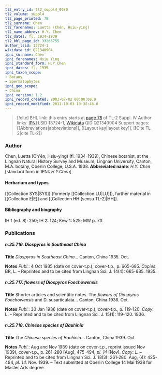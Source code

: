 ```yaml
---
tl2_entry_id: tl2_suppl4_0070
tl2_volume: suppl4
tl2_page_printed: 78
tl2_surname: Chen
tl2_forenames: Luetta (Chên, Hsiu-ying)
tl2_name_abbrev: H.Y. Chen
tl2_dates: fl. 1934-1939
tl2_bhl_page_id: 33265755
author_lsid: 13724-1
wikidata_id: Q21340904
ipni_surname: Chen
ipni_forenames: Hsiu Ying
ipni_standard_form: H.Y.Chen
ipni_dates: fl. 1935
ipni_taxon_scope: 
- Botany
- Spermatophytes
ipni_geo_scope: 
- China
ipni_version: 1.2
ipni_record_created: 2003-07-02 00:00:00.0
ipni_record_modified: 2011-10-03 13:38:46.0
---
```


> [!cite] BHL link: this entry starts at [page 78](https://www.biodiversitylibrary.org/page/33265755) of TL-2 Suppl. IV
> Author links: [IPNI](https://www.ipni.org/a/13724-1) LSID 13724-1, [Wikidata](https://www.wikidata.org/wiki/Q21340904) QID Q21340904
> Support pages: [[Abbreviations|abbreviations]], [[Layout key|layout key]], [[Cite TL-2|cite TL-2]]

### Author

Chen, Luetta (Ch'ên, Hsiu-ying) (fl. 1934-1939), Chinese botanist, at the Lingnan Natural History Survey and Museum, Lingnan University, Canton, M.A. botany, Oberlin College, U.S.A. 1938. 
**Abbreviated name**: *H.Y. Chen* \[standard form in IPNI: *H.Y.Chen*\]

#### Herbarium and types

[[Collection SYS|SYS]] (formerly [[Collection LU|LU]]), further material in [[Collection E|E]] and [[Collection HH (sensu TL-2)|HH]].

#### Bibliography and biography

IH 1 (ed. 8): 250; IH 2: 124; Kew 1: 525; MW p. 73.

### Publications

##### n.25.716. Diospyros in Southeast China

**Title**
*Diospyros in Southeast China*... Canton, China 1935. Oct.

**Notes**
*Publ*.: 4 Oct 1935 (date on cover-t.p.), cover-t.p., p. 665-685. *Copies*: BR, L. – Reprinted and to be cited from Lingnan Sci. J. 14(4): 665-685. 1935.

##### n.25.717. flowers of Diospyros Foochowensis

**Title**
Shorter articles and scientific notes. The *flowers of Diospyros Foochowensis* and D. susarticulata... Canton, China 1936. Oct.

**Notes**
*Publ*.: 30 Jan 1936 (date on cover-t.p.), cover-t.p., p. 119-120. *Copy*: L. – Reprinted and to be cited from Lingnan Sci. J. 15(1): 119-120. 1936.

##### n.25.718. Chinese species of Bauhinia

**Title**
The *Chinese species of Bauhinia*... Canton, China 1939. Oct.

**Notes**
*Publ*.: Aug and Nov 1939 (date on cover-t.p., reprint issued Nov 1939), cover-t.p., p. 261-280 \[Aug\], 475-494, *pl. 14* \[Nov\]. *Copy*: L. – Reprinted and to be cited from Lingnan Sci. J. 18(3): 261-280. Aug, (4): 425-494, *pl. 14.* Nov. 1939. – Text submitted at Oberlin College 14 Mai 1938 for Master Arts degree.

